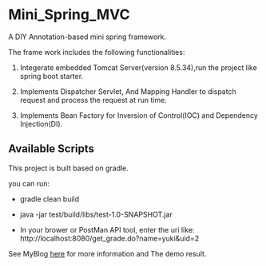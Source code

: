 # Mini_Spring_MVC

A DIY Annotation-based mini spring framework. 


The frame work includes the following functionalities:


1. Integerate embedded Tomcat Server(version 8.5.34),run the project like spring boot starter. 

2. Implements Dispatcher Servlet, And Mapping Handler to dispatch request and 
process the request at run time. 

3. Implements Bean Factory for Inversion of Control(IOC) and Dependency Injection(DI). 


## Available Scripts

This project is built based on gradle. 


you can run: 

* gradle clean build 

* java -jar test/build/libs/test-1.0-SNAPSHOT.jar

* In your brower or PostMan API tool, enter the uri like:  http://localhost:8080/get_grade.do?name=yuki&uid=2



See MyBlog [here](https://liangliangliangtan.github.io/mini-spring-mvc/) for more information and The demo result.

 

